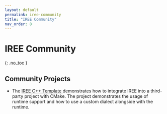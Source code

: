 ```yaml
---
layout: default
permalink: iree-community
title: "IREE Community"
nav_order: 8
---
```


# IREE Community
{: .no_toc }

## Community Projects

*   The [IREE C++ Template ](https://github.com/iml130/iree-template-cpp)
    demonstrates how to integrate IREE into a third-party project with CMake.
    The project demonstrates the usage of runtime support and how to use a
    custom dialect alongside with the runtime.